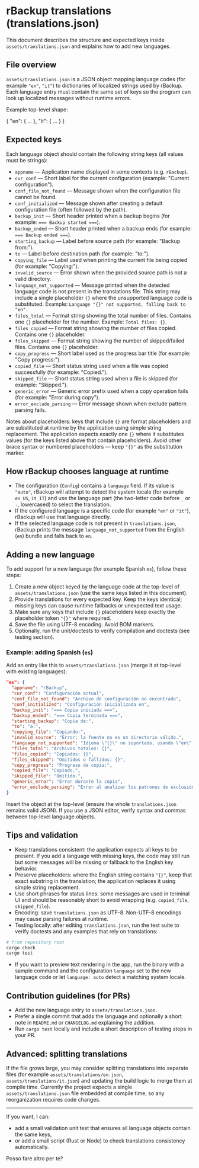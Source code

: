 # rBackup translations (translations.json)

This document describes the structure and expected keys inside `assets/translations.json` and explains how to add new languages.

## File overview

`assets/translations.json` is a JSON object mapping language codes (for example `"en"`, `"it"`) to dictionaries of localized strings used by rBackup. Each language entry must contain the same set of keys so the program can look up localized messages without runtime errors.

Example top-level shape:

{
  "en": { ... },
  "it": { ... }
}

## Expected keys

Each language object should contain the following string keys (all values must be strings):

- `appname` — Application name displayed in some contexts (e.g. `rBackup`).
- `cur_conf` — Short label for the current configuration (example: "Current configuration").
- `conf_file_not_found` — Message shown when the configuration file cannot be found.
- `conf_initialized` — Message shown after creating a default configuration file (often followed by the path).
- `backup_init` — Short header printed when a backup begins (for example: `=== Backup started ===`).
- `backup_ended` — Short header printed when a backup ends (for example: `=== Backup ended ===`).
- `starting_backup` — Label before source path (for example: "Backup from:").
- `to` — Label before destination path (for example: "to:").
- `copying_file` — Label used when printing the current file being copied (for example: "Copying:").
- `invalid_source` — Error shown when the provided source path is not a valid directory.
- `language_not_supported` — Message printed when the detected language code is not present in the translations file. This string may include a single placeholder `{}` where the unsupported language code is substituted. Example: `Language "{}" not supported, falling back to "en".`
- `files_total` — Format string showing the total number of files. Contains one `{}` placeholder for the number. Example: `Total files: {}`.
- `files_copied` — Format string showing the number of files copied. Contains one `{}` placeholder.
- `files_skipped` — Format string showing the number of skipped/failed files. Contains one `{}` placeholder.
- `copy_progress` — Short label used as the progress bar title (for example: "Copy progress:").
- `copied_file` — Short status string used when a file was copied successfully (for example: "Copied.").
- `skipped_file` — Short status string used when a file is skipped (for example: "Skipped.").
- `generic_error` — Generic error prefix used when a copy operation fails (for example: "Error during copy").
- `error_exclude_parsing` — Error message shown when exclude pattern parsing fails.

Notes about placeholders: keys that include `{}` are format placeholders and are substituted at runtime by the application using simple string replacement. The application expects exactly one `{}` where it substitutes values (for the keys listed above that contain placeholders). Avoid other brace syntax or numbered placeholders — keep `"{}"` as the substitution marker.

## How rBackup chooses language at runtime

- The configuration (`Config`) contains a `language` field. If its value is `"auto"`, rBackup will attempt to detect the system locale (for example `en_US`, `it_IT`) and use the language part (the two-letter code before `_` or `-`, lowercased) to select the translation.
- If the configured language is a specific code (for example `"en"` or `"it"`), rBackup will use that language directly.
- If the selected language code is not present in `translations.json`, rBackup prints the message `language_not_supported` from the English (`en`) bundle and falls back to `en`.

## Adding a new language

To add support for a new language (for example Spanish `es`), follow these steps:

1. Create a new object keyed by the language code at the top-level of `assets/translations.json` (use the same keys listed in this document).
2. Provide translations for every expected key. Keep the keys identical; missing keys can cause runtime fallbacks or unexpected text usage.
3. Make sure any keys that include `{}` placeholders keep exactly the placeholder token `"{}"` where required.
4. Save the file using UTF-8 encoding. Avoid BOM markers.
5. Optionally, run the unit/doctests to verify compilation and doctests (see testing section).

### Example: adding Spanish (`es`)

Add an entry like this to `assets/translations.json` (merge it at top-level with existing languages):

```json
"es": {
  "appname": "rBackup",
  "cur_conf": "Configuración actual",
  "conf_file_not_found": "Archivo de configuración no encontrado",
  "conf_initialized": "Configuración inicializada en",
  "backup_init": "=== Copia iniciada ===",
  "backup_ended": "=== Copia terminada ===",
  "starting_backup": "Copia de:",
  "to": "a:",
  "copying_file": "Copiando:",
  "invalid_source": "Error: la fuente no es un directorio válido.",
  "language_not_supported": "Idioma \"{}\" no soportado, usando \"en\" como fallback.",
  "files_total": "Archivos totales: {}",
  "files_copied": "Copiados: {}",
  "files_skipped": "Omitidos o fallidos: {}",
  "copy_progress": "Progreso de copia:",
  "copied_file": "Copiado.",
  "skipped_file": "Omitido.",
  "generic_error": "Error durante la copia",
  "error_exclude_parsing": "Error al analizar los patrones de exclusión"
}
```

Insert the object at the top-level (ensure the whole `translations.json` remains valid JSON). If you use a JSON editor, verify syntax and commas between top-level language objects.

## Tips and validation

- Keep translations consistent: the application expects all keys to be present. If you add a language with missing keys, the code may still run but some messages will be missing or fallback to the English key behavior.
- Preserve placeholders: where the English string contains `"{}"`, keep that exact substring in the translation; the application replaces it using simple string replacement.
- Use short phrases for status lines: some messages are used in terminal UI and should be reasonably short to avoid wrapping (e.g. `copied_file`, `skipped_file`).
- Encoding: save `translations.json` as UTF-8. Non-UTF-8 encodings may cause parsing failures at runtime.
- Testing locally: after editing `translations.json`, run the test suite to verify doctests and any examples that rely on translations:

```bash
# from repository root
cargo check
cargo test
```

- If you want to preview text rendering in the app, run the binary with a sample command and the configuration `language` set to the new language code or let `language: auto` detect a matching system locale.

## Contribution guidelines (for PRs)

- Add the new language entry to `assets/translations.json`.
- Prefer a single commit that adds the language and optionally a short note in `README.md` or `CHANGELOG.md` explaining the addition.
- Run `cargo test` locally and include a short description of testing steps in your PR.

## Advanced: splitting translations

If the file grows large, you may consider splitting translations into separate files (for example `assets/translations/en.json`, `assets/translations/it.json`) and updating the build logic to merge them at compile time. Currently the project expects a single `assets/translations.json` file embedded at compile time, so any reorganization requires code changes.

---

If you want, I can:
- add a small validation unit test that ensures all language objects contain the same keys,
- or add a small script (Rust or Node) to check translations consistency automatically.

Posso fare altro per te?
